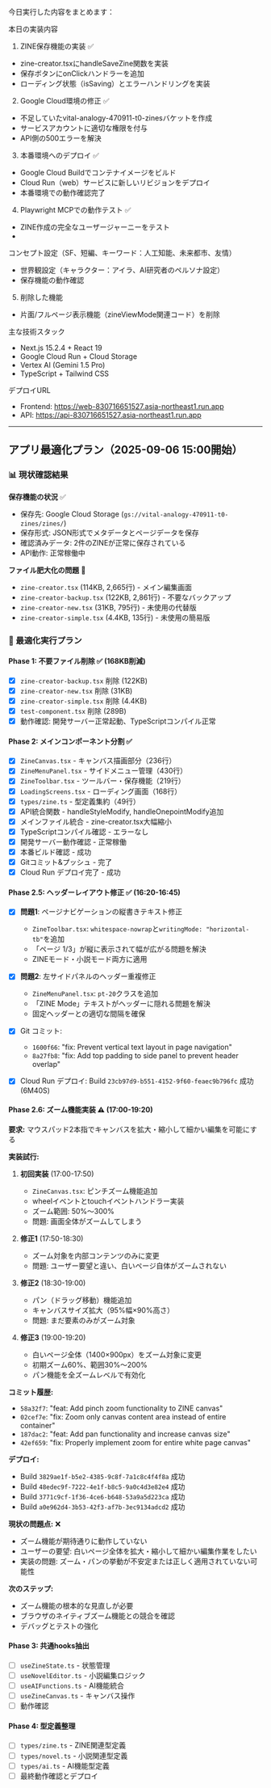 今日実行した内容をまとめます：

  本日の実装内容

  1. ZINE保存機能の実装 ✅

  - zine-creator.tsxにhandleSaveZine関数を実装
  - 保存ボタンにonClickハンドラーを追加
  - ローディング状態（isSaving）とエラーハンドリングを実装

  2. Google Cloud環境の修正 ✅

  - 不足していたvital-analogy-470911-t0-zinesバケットを作成
  - サービスアカウントに適切な権限を付与
  - API側の500エラーを解決

  3. 本番環境へのデプロイ ✅

  - Google Cloud Buildでコンテナイメージをビルド
  - Cloud Run（web）サービスに新しいリビジョンをデプロイ
  - 本番環境での動作確認完了

  4. Playwright MCPでの動作テスト ✅

  - ZINE作成の完全なユーザージャーニーをテスト
  -
  コンセプト設定（SF、短編、キーワード：人工知能、未来都市、友情）
  - 世界観設定（キャラクター：アイラ、AI研究者のペルソナ設定）
  - 保存機能の動作確認

  5. 削除した機能

  - 片面/フルページ表示機能（zineViewMode関連コード）を削除

  主な技術スタック

  - Next.js 15.2.4 + React 19
  - Google Cloud Run + Cloud Storage
  - Vertex AI (Gemini 1.5 Pro)
  - TypeScript + Tailwind CSS

  デプロイURL

  - Frontend: https://web-830716651527.asia-northeast1.run.app
  - API: https://api-830716651527.asia-northeast1.run.app

---

## アプリ最適化プラン（2025-09-06 15:00開始）

### 📊 現状確認結果

**保存機能の状況** ✅
- 保存先: Google Cloud Storage (`gs://vital-analogy-470911-t0-zines/zines/`)
- 保存形式: JSON形式でメタデータとページデータを保存
- 確認済みデータ: 2件のZINEが正常に保存されている
- API動作: 正常稼働中

**ファイル肥大化の問題** 🚨
- `zine-creator.tsx` (114KB, 2,665行) - メイン編集画面
- `zine-creator-backup.tsx` (122KB, 2,861行) - 不要なバックアップ
- `zine-creator-new.tsx` (31KB, 795行) - 未使用の代替版  
- `zine-creator-simple.tsx` (4.4KB, 135行) - 未使用の簡易版

### 🎯 最適化実行プラン

#### Phase 1: 不要ファイル削除 ✅ (168KB削減)
- [x] `zine-creator-backup.tsx` 削除 (122KB)
- [x] `zine-creator-new.tsx` 削除 (31KB)
- [x] `zine-creator-simple.tsx` 削除 (4.4KB)
- [x] `test-component.tsx` 削除 (289B)
- [x] 動作確認: 開発サーバー正常起動、TypeScriptコンパイル正常

#### Phase 2: メインコンポーネント分割 ✅
- [x] `ZineCanvas.tsx` - キャンバス描画部分（236行）
- [x] `ZineMenuPanel.tsx` - サイドメニュー管理（430行）
- [x] `ZineToolbar.tsx` - ツールバー・保存機能（219行）
- [x] `LoadingScreens.tsx` - ローディング画面（168行）
- [x] `types/zine.ts` - 型定義集約（49行）
- [x] API統合関数 - handleStyleModify, handleOnepointModify追加
- [x] メインファイル統合 - zine-creator.tsx大幅縮小
- [x] TypeScriptコンパイル確認 - エラーなし
- [x] 開発サーバー動作確認 - 正常稼働
- [x] 本番ビルド確認 - 成功
- [x] Gitコミット&プッシュ - 完了
- [x] Cloud Run デプロイ完了 - 成功

#### Phase 2.5: ヘッダーレイアウト修正 ✅ (16:20-16:45)
- [x] **問題1**: ページナビゲーションの縦書きテキスト修正
  - `ZineToolbar.tsx`: `whitespace-nowrap`と`writingMode: "horizontal-tb"`を追加
  - 「ページ 1/3」が縦に表示されて幅が広がる問題を解決
  - ZINEモード・小説モード両方に適用
  
- [x] **問題2**: 左サイドパネルのヘッダー重複修正  
  - `ZineMenuPanel.tsx`: `pt-20`クラスを追加
  - 「ZINE Mode」テキストがヘッダーに隠れる問題を解決
  - 固定ヘッダーとの適切な間隔を確保

- [x] Git コミット: 
  - `1600f66`: "fix: Prevent vertical text layout in page navigation"
  - `8a27fb8`: "fix: Add top padding to side panel to prevent header overlap"
  
- [x] Cloud Run デプロイ: Build `23cb97d9-b551-4152-9f60-feaec9b796fc` 成功 (6M40S)

#### Phase 2.6: ズーム機能実装 ⚠️ (17:00-19:20) 
**要求:** マウスパッド2本指でキャンバスを拡大・縮小して細かい編集を可能にする

**実装試行:**
1. **初回実装** (17:00-17:50)
   - `ZineCanvas.tsx`: ピンチズーム機能追加
   - wheelイベントとtouchイベントハンドラー実装
   - ズーム範囲: 50%〜300%
   - 問題: 画面全体がズームしてしまう

2. **修正1** (17:50-18:30)
   - ズーム対象を内部コンテンツのみに変更
   - 問題: ユーザー要望と違い、白いページ自体がズームされない

3. **修正2** (18:30-19:00)  
   - パン（ドラッグ移動）機能追加
   - キャンバスサイズ拡大（95%幅×90%高さ）
   - 問題: まだ要素のみがズーム対象

4. **修正3** (19:00-19:20)
   - 白いページ全体（1400×900px）をズーム対象に変更
   - 初期ズーム60%、範囲30%〜200%
   - パン機能を全ズームレベルで有効化

**コミット履歴:**
- `58a32f7`: "feat: Add pinch zoom functionality to ZINE canvas"
- `02cef7e`: "fix: Zoom only canvas content area instead of entire container"  
- `187dac2`: "feat: Add pan functionality and increase canvas size"
- `42ef659`: "fix: Properly implement zoom for entire white page canvas"

**デプロイ:**
- Build `3829ae1f-b5e2-4385-9c8f-7a1c8c4f4f8a` 成功
- Build `48edec9f-7222-4e1f-b8c5-9a0c4d3e82e4` 成功
- Build `3771c9cf-1f36-4ce6-b648-53a9a5d223ca` 成功
- Build `a0e962d4-3b53-42f3-af7b-3ec9134adcd2` 成功

**現状の問題点:** ❌
- ズーム機能が期待通りに動作していない
- ユーザーの要望: 白いページ全体を拡大・縮小して細かい編集作業をしたい
- 実装の問題: ズーム・パンの挙動が不安定または正しく適用されていない可能性

**次のステップ:**
- ズーム機能の根本的な見直しが必要
- ブラウザのネイティブズーム機能との競合を確認
- デバッグとテストの強化

#### Phase 3: 共通hooks抽出
- [ ] `useZineState.ts` - 状態管理
- [ ] `useNovelEditor.ts` - 小説編集ロジック
- [ ] `useAIFunctions.ts` - AI機能統合
- [ ] `useZineCanvas.ts` - キャンバス操作
- [ ] 動作確認

#### Phase 4: 型定義整理
- [ ] `types/zine.ts` - ZINE関連型定義
- [ ] `types/novel.ts` - 小説関連型定義
- [ ] `types/ai.ts` - AI機能型定義
- [ ] 最終動作確認とデプロイ
